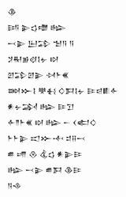 <div class='block'>
<div class='line'>𒆠</div>
<div class='line'>𒅀 𒉌𒌓𒈩 𒈗</div>
<div class='line'>𒁁𒉌 𒌨𒁉 𒈠𒀀 𒀀</div>
<div class='line'>𒋡𒊑𒂊𒋼𒋙𒉡 𒊭</div>
<div class='line'>𒇻𒁉𒇻𒉌 𒀴𒈨𒌍</div>
<div class='line'>𒇷𒁍𒋙 𒋧𒈬 𒄭𒁕𒋙𒉡 𒄿𒁀𒀾𒅆</div>
<div class='line'>𒀭𒉡𒋆 𒈗 𒄿𒋛</div>
<div class='line'>𒅆𒈫𒈨𒌍 𒊭 𒈗 𒀸 𒌋𒅗𒄭</div>
<div class='line'>𒈨𒈨𒉌 𒀊𒁍𒋾 𒄑𒍝𒁁</div>
<div class='line'>𒌑 𒋬 𒊮 𒆬𒌓 𒀭𒉌𒄿</div>
<div class='line'>𒈗 𒁁𒉌 𒌑𒁕 𒆠𒄿</div>
<div class='line'>𒀀𒈾</div>
</div>